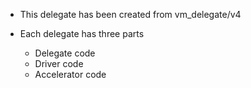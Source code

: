 - This delegate has been created from vm_delegate/v4

- Each delegate has three parts
    - Delegate code
    - Driver code
    - Accelerator code

